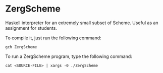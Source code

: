 ZergScheme
==========

Haskell interpreter for an extremely small subset of Scheme. Useful as an assignment for students.

To compile it, just run the following command:
  
    gch ZergScheme
  

To run a ZergScheme program, type the following command:

    cat <SOURCE-FILE> | xargs -0 ./ZergScheme
